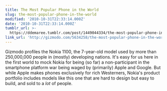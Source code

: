```yaml
---
title: The Most Popular Phone in the World
slug: the-most-popular-phone-in-the-world
modified: '2010-10-31T22:33:14.000Z'
date: '2010-10-31T22:33:14.000Z'
tumblr_url: >-
  https://ddemaree.tumblr.com/post/1449044334/the-most-popular-phone-in-the-world
link_url: 'http://gizmodo.com/5634258/the-most-popular-phone-in-the-world'
---
```

Gizmodo profiles the Nokia 1100, the 7-year-old model used by more than 250,000,000 people in (mostly) developing nations. It's easy for us here in the first world to mock Nokia for being (so far) a non-participant in the smartphone platform war being waged by (primarily) Apple and Google. But while Apple makes phones exclusively for rich Westerners, Nokia's product portfolio includes models like this one that are hard to design but easy to build, and sold to a _lot_ of people.
